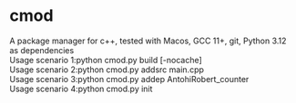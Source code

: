 # cmod
A package manager for c++, tested with Macos, GCC 11+, git, Python 3.12 as dependencies  
Usage scenario 1:python cmod.py build [-nocache]  
Usage scenario 2:python cmod.py addsrc main.cpp  
Usage scenario 3:python cmod.py addep AntohiRobert_counter  
Usage scenario 4:python cmod.py init